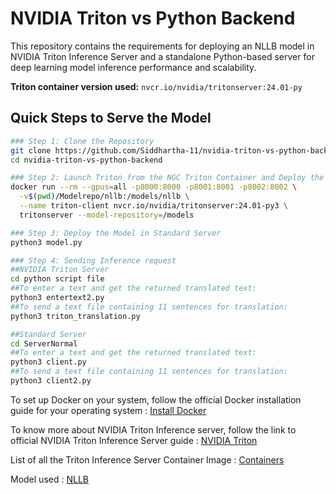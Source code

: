 # NVIDIA Triton vs Python Backend

This repository contains the requirements for deploying an NLLB model in NVIDIA Triton Inference Server and a standalone Python-based server for deep learning model inference performance and scalability.

**Triton container version used:** `nvcr.io/nvidia/tritonserver:24.01-py`

## Quick Steps to Serve the Model
```bash
### Step 1: Clone the Repository
git clone https://github.com/Siddhartha-11/nvidia-triton-vs-python-backend.git
cd nvidia-triton-vs-python-backend

### Step 2: Launch Triton from the NGC Triton Container and Deploy the Model
docker run --rm --gpus=all -p8000:8000 -p8001:8001 -p8002:8002 \
  -v$(pwd)/Modelrepo/nllb:/models/nllb \
  --name triton-client nvcr.io/nvidia/tritonserver:24.01-py3 \
  tritonserver --model-repository=/models

### Step 3: Deploy the Model in Standard Server
python3 model.py

### Step 4: Sending Inference request
##NVIDIA Triton Server
cd python script file
##To enter a text and get the returned translated text:
python3 entertext2.py
##To send a text file containing 11 sentences for translation:
python3 triton_translation.py

##Standard Server
cd ServerNormal
##To enter a text and get the returned translated text:
python3 client.py
##To send a text file containing 11 sentences for translation:
python3 client2.py
```

To set up Docker on your system, follow the official Docker installation guide for your operating system : [Install Docker](https://www.docker.com/)

To know more about NVIDIA Triton Inference server, follow the link to official NVIDIA Triton Inference Server guide : [NVIDIA Triton](https://docs.nvidia.com/deeplearning/triton-inference-server/user-guide/docs/index.html)

List of all the Triton Inference Server Container Image : [Containers](https://catalog.ngc.nvidia.com/orgs/nvidia/containers/tritonserver)

Model used : [NLLB](https://huggingface.co/facebook/nllb-200-distilled-600M)
